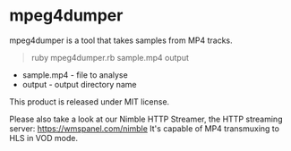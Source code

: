 mpeg4dumper
===========

mpeg4dumper is a tool that takes samples from MP4 tracks.

> ruby mpeg4dumper.rb sample.mp4 output

- sample.mp4 - file to analyse
- output - output directory name



This product is released under MIT license.

Please also take a look at our Nimble HTTP Streamer, the HTTP streaming server: https://wmspanel.com/nimble 
It's capable of MP4 transmuxing to HLS in VOD mode.
